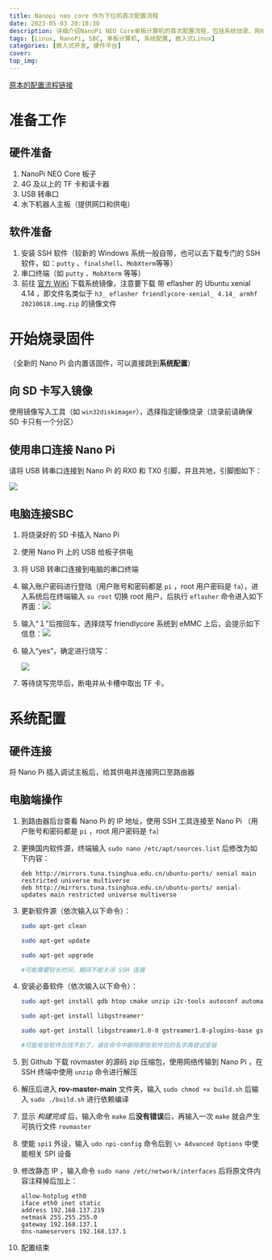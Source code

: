 ```yaml
---
title: Nanopi neo core 作为下位机首次配置流程
date: 2023-05-03 20:18:30
description: 详细介绍NanoPi NEO Core单板计算机的首次配置流程，包括系统烧录、网络配置和基础设置
tags: [Linux, NanoPi, SBC, 单板计算机, 系统配置, 嵌入式Linux]
categories: [嵌入式开发, 硬件平台]
cover: 
top_img: 
---
```


 [原本的配置流程链接](https://detail.yinxiang.com/index.html?guid=ba0bc618-4d29-4d47-ac6c-94ee43c146a3&loginName=zz&token=V1-5045541-MYjTa8q0ZLek6LeI38RvqD5jI24sVIuET6GRx9SRx%2B6LylYFWfpEohLy%2FGvK2k1C4rP7Xzg8KW3ITmaY3ABkQrRRKV0qmmvJzOQxupLrrBHjOgO1kKvbb0qVhVeAmkvE%2F4Zh8sYgbnZuLLj0qaPvTHhnkf37MKJ7Y2i%2FCt54j8WhHzSEjBmO0qGrJSZVbxJ0&at=false&platformType=1&deviceinfo=%7B%22application%22%3A%22android_miniapp%22%2C%22applicationVersion%22%3A%221.1.22%22%2C%22platform%22%3A%22microsoft%22%2C%22platformVersion%22%3A%22Windows%2011%20x64%22%2C%22locale%22%3A%22zh_CN%22%7D&unionId=f5d82db79639969b9e276eb18f7d6c98&userId=36590286&sessionId=011Yboll2OePB94SKHll2I8bMS3Ybol1&channelId=wx75425a38a3ed6402)

# 准备工作

## 硬件准备

1. NanoPi NEO Core 板子
2. 4G 及以上的 TF 卡和读卡器
3. USB 转串口
4. 水下机器人主板（提供网口和供电）

## 软件准备

1. 安装 SSH 软件（较新的 Windows 系统一般自带，也可以去下载专门的 SSH 软件，如：`putty` 、`finalshell`、`MobXterm`等等）
2. 串口终端（如 `putty` 、`MobXterm` 等等）
3. 前往 [官方 WiKi](https://wiki.friendlyelec.com/wiki/index.php/NanoPi_NEO_Core/zh) 下载系统镜像，注意要下载 带 eflasher 的 Ubuntu xenial 4.14 ，即文件名类似于 `h3_ eflasher friendlycore-xenial_ 4.14_ armhf 20210618.img.zip` 的镜像文件

# 开始烧录固件

（全新的 Nano Pi 会内置该固件，可以直接跳到**系统配置**）

## 向 SD 卡写入镜像

使用镜像写入工具（如 `win32diskimager`），选择指定镜像烧录（烧录前请确保 SD 卡只有一个分区）

## 使用串口连接 Nano Pi

请将 USB 转串口连接到 Nano Pi 的 RX0 和 TX0 引脚，并且共地，引脚图如下：

![](https://wiki.friendlyelec.com/wiki/images/5/53/NEO_Core_pinout-02.jpg)

## 电脑连接SBC

1. 将烧录好的 SD 卡插入 Nano Pi

2. 使用 Nano Pi 上的 USB 给板子供电

3. 将 USB 转串口连接到电脑的串口终端

4. 输入账户密码进行登陆（用户账号和密码都是 `pi` ，root 用户密码是 `fa`），进入系统后在终端输入 `su root` 切换 root 用户，后执行 `eflasher` 命令进入如下界面：![](https://wiki.friendlyelec.com/wiki/images/0/09/Eflasher_friendlycore1.jpg)

5. 输入“１”后按回车，选择烧写 friendlycore 系统到 eMMC 上后，会提示如下信息：![](https://wiki.friendlyelec.com/wiki/images/6/60/Eflasher_friendlycore2_h3.jpg)

6. 输入“yes”，确定进行烧写：

   ![](https://wiki.friendlyelec.com/wiki/images/0/0c/Eflasher_friendlycore3.jpg)

7. 等待烧写完毕后，断电并从卡槽中取出 TF 卡。

# 系统配置

## 硬件连接

将 Nano Pi 插入调试主板后，给其供电并连接网口至路由器

## 电脑端操作

1. 到路由器后台查看 Nano Pi 的 IP 地址，使用 SSH 工具连接至 Nano Pi （用户账号和密码都是 `pi` ，root 用户密码是 `fa`）

2. 更换国内软件源，终端输入 `sudo nano /etc/apt/sources.list` 后修改为如下内容：

   ```
   deb http://mirrors.tuna.tsinghua.edu.cn/ubuntu-ports/ xenial main restricted universe multiverse
   deb http://mirrors.tuna.tsinghua.edu.cn/ubuntu-ports/ xenial-updates main restricted universe multiverse
   ```

3. 更新软件源（依次输入以下命令）：

   ```bash
   sudo apt-get clean
   
   sudo apt-get update
   
   sudo apt-get upgrade
   
   #可能需要较长时间，期间不能关闭 SSH 连接
   ```

4. 安装必备软件（依次输入以下命令）：

   ```bash
   sudo apt-get install gdb htop cmake unzip i2c-tools autoconf automake libtool
   
   sudo apt-get install libgstreamer*
   
   sudo apt-get install libgstreamer1.0-0 gstreamer1.0-plugins-base gstreamer1.0-plugins-good gstreamer1.0-plugins-bad gstreamer1.0-plugins-ugly gstreamer1.0-libav gstreamer1.0-doc gstreamer1.0-tools gstreamer1.0-x gstreamer1.0-alsa gstreamer1.0-pulseaudio
   
   #可能有些软件包找不到了，请在命令中删除那些软件包的名字再尝试安装
   ```

5. 到 Github 下载 rovmaster 的源码 zip 压缩包，使用网络传输到 Nano Pi ，在 SSH 终端中使用 `unzip` 命令进行解压

6. 解压后进入 **rov-master-main** 文件夹，输入 `sudo chmod +x build.sh` 后输入 `sudo ./build.sh` 进行依赖编译

7. 显示 *构建完成* 后，输入命令 `make` 后**没有错误**后，再输入一次 `make` 就会产生可执行文件 `rovmaster`

7. 使能 `spi1` 外设，输入 `udo npi-config` 命令后到 `\> Advanced Options` 中使能相关 SPI 设备

8. 修改静态 IP ，输入命令 `sudo nano /etc/network/interfaces` 后将原文件内容注释掉后加上：

   ```
   allow-hotplug eth0
   iface eth0 inet static
   address 192.168.137.219
   netmask 255.255.255.0
   gateway 192.168.137.1
   dns-nameservers 192.168.137.1
   ```

9. 配置结束
